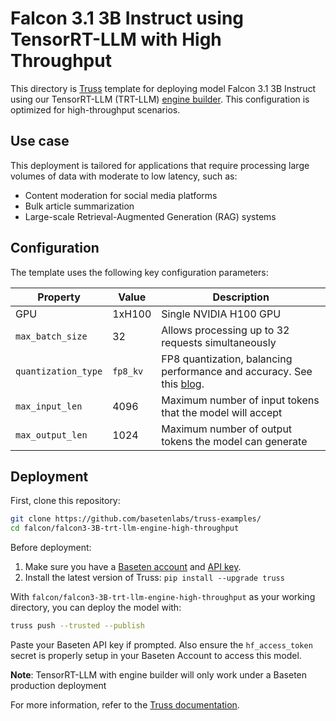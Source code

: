 # Falcon 3.1 3B Instruct using TensorRT-LLM with High Throughput

This directory is [Truss](https://truss.baseten.co/) template for deploying model Falcon 3.1 3B Instruct using our TensorRT-LLM (TRT-LLM) [engine builder](https://docs.baseten.co/performance/engine-builder-overview). This configuration is optimized for high-throughput scenarios.

## Use case

This deployment is tailored for applications that require processing large volumes of data with moderate to low latency, such as:
* Content moderation for social media platforms
* Bulk article summarization
* Large-scale Retrieval-Augmented Generation (RAG) systems

## Configuration

The template uses the following key configuration parameters:

| Property            | Value    | Description                                                                    |
| ------------------- | -------- | ------------------------------------------------------------------------------ |
| GPU                 | 1xH100   | Single NVIDIA H100 GPU                                                         |
| `max_batch_size`    | 32       | Allows processing up to 32 requests simultaneously                             |
| `quantization_type` | `fp8_kv` | FP8 quantization, balancing performance and accuracy. See this [blog](https://www.baseten.co/blog/33-faster-llm-inference-with-fp8-quantization/). |
| `max_input_len`     | 4096     | Maximum number of input tokens that the model will accept                      |
| `max_output_len`    | 1024     | Maximum number of output tokens the model can generate                         |


## Deployment

First, clone this repository:

```sh
git clone https://github.com/basetenlabs/truss-examples/
cd falcon/falcon3-3B-trt-llm-engine-high-throughput
```

Before deployment:

1. Make sure you have a [Baseten account](https://app.baseten.co/signup) and [API key](https://app.baseten.co/settings/account/api_keys).
2. Install the latest version of Truss: `pip install --upgrade truss`

With `falcon/falcon3-3B-trt-llm-engine-high-throughput` as your working directory, you can deploy the model with:

```sh
truss push --trusted --publish
```

Paste your Baseten API key if prompted. Also ensure the `hf_access_token` secret is properly setup in your Baseten Account to access this model.

**Note**: TensorRT-LLM with engine builder will only work under a Baseten production deployment

For more information, refer to the [Truss documentation](https://docs.baseten.co/performance/engine-builder-overview).
